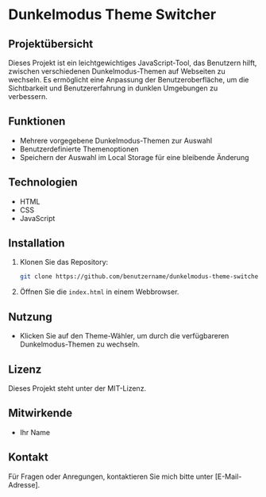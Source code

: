 # Dunkelmodus Theme Switcher

## Projektübersicht
Dieses Projekt ist ein leichtgewichtiges JavaScript-Tool, das Benutzern hilft, zwischen verschiedenen Dunkelmodus-Themen auf Webseiten zu wechseln. Es ermöglicht eine Anpassung der Benutzeroberfläche, um die Sichtbarkeit und Benutzererfahrung in dunklen Umgebungen zu verbessern.

## Funktionen
- Mehrere vorgegebene Dunkelmodus-Themen zur Auswahl
- Benutzerdefinierte Themenoptionen
- Speichern der Auswahl im Local Storage für eine bleibende Änderung

## Technologien
- HTML
- CSS
- JavaScript

## Installation
1. Klonen Sie das Repository:
   ```bash
   git clone https://github.com/benutzername/dunkelmodus-theme-switcher.git
   ```
2. Öffnen Sie die `index.html` in einem Webbrowser.

## Nutzung
- Klicken Sie auf den Theme-Wähler, um durch die verfügbareren Dunkelmodus-Themen zu wechseln.

## Lizenz
Dieses Projekt steht unter der MIT-Lizenz.

## Mitwirkende
- Ihr Name

## Kontakt
Für Fragen oder Anregungen, kontaktieren Sie mich bitte unter [E-Mail-Adresse].
